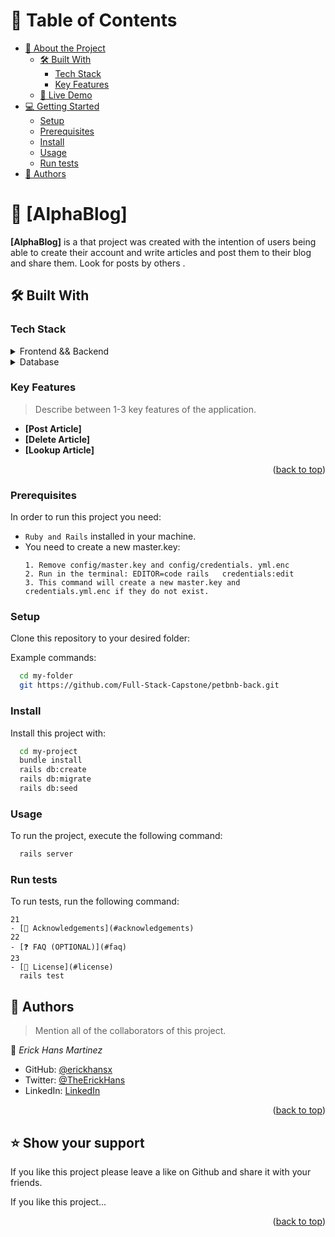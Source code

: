 <a name="readme-top"></a>

<!-- TABLE OF CONTENTS -->

# 📗 Table of Contents

- [📖 About the Project](#about-project)
  - [🛠 Built With](#built-with)
    - [Tech Stack](#tech-stack)
    - [Key Features](#key-features)
  - [🚀 Live Demo](#live-demo)
- [💻 Getting Started](#getting-started)
  - [Setup](#setup)
  - [Prerequisites](#prerequisites)
  - [Install](#install)
  - [Usage](#usage)
  - [Run tests](#run-tests)
- [👥 Authors](#authors)

<!-- PROJECT DESCRIPTION -->

# 📖 [AlphaBlog] <a name="about-project"></a>

**[AlphaBlog]** is a that project was created with the intention of users being able to create their account and write articles and post them to their blog and share them. Look for posts by others .

## 🛠 Built With <a name="built-with"></a>

### Tech Stack <a name="tech-stack"></a>

<details>
  <summary>Frontend && Backend</summary>
  <ul>
    <li><a href="https://rubyonrails.org/">Ruby on Rails</a></li>
  </ul>
</details>

<details>
<summary>Database</summary>
  <ul>
    <li><a href="https://www.postgresql.org/">PostgreSQL</a></li>
  </ul>
</details>

<!-- Features -->

### Key Features <a name="key-features"></a>

> Describe between 1-3 key features of the application.

- **[Post Article]**
- **[Delete Article]**
- **[Lookup Article]**

<p align="right">(<a href="#readme-top">back to top</a>)</p>

### Prerequisites

In order to run this project you need:

- `Ruby and Rails` installed in your machine.
- You need to create a new master.key:
  ```
  1. Remove config/master.key and config/credentials. yml.enc
  2. Run in the terminal: EDITOR=code rails   credentials:edit
  3. This command will create a new master.key and  credentials.yml.enc if they do not exist.
  ```

### Setup

Clone this repository to your desired folder:

Example commands:

```sh
  cd my-folder
  git https://github.com/Full-Stack-Capstone/petbnb-back.git
```

### Install

Install this project with:

```sh
  cd my-project
  bundle install
  rails db:create
  rails db:migrate
  rails db:seed
```

### Usage

To run the project, execute the following command:

```sh
  rails server
```

### Run tests

To run tests, run the following command:

```sh- [⭐️ Show your support](#support)
21
- [🙏 Acknowledgements](#acknowledgements)
22
- [❓ FAQ (OPTIONAL)](#faq)
23
- [📝 License](#license)
  rails test
```

<!-- AUTHORS -->

## 👥 Authors <a name="authors"></a>

> Mention all of the collaborators of this project.

👤 _Erick Hans Martinez_

- GitHub: [@erickhansx](https://github.com/erickhansx)
- Twitter: [@TheErickHans](https://twitter.com/TheErickHans)
- LinkedIn: [LinkedIn](https://linkedin.com/in/linkedinhandle)

<p align="right">(<a href="#readme-top">back to top</a>)</p>

<!-- SUPPORT -->

## ⭐️ Show your support <a name="support"></a>

If you like this project please leave a like on Github and share it with your friends.

If you like this project...

<p align="right">(<a href="#readme-top">back to top</a>)</p>
